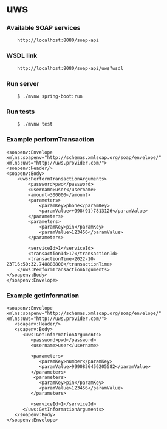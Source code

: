 # uws

### Available SOAP services
```
    http://localhost:8080/soap-api
```

### WSDL link
```
    http://localhost:8080/soap-api/uws?wsdl
```

### Run server
```#!bash
    $ ./mvnw spring-boot:run
```

### Run tests
```#!bash
    $ ./mvnw test
```

### Example performTransaction

    <soapenv:Envelope xmlns:soapenv="http://schemas.xmlsoap.org/soap/envelope/" xmlns:uws="http://uws.provider.com/">
    <soapenv:Header/>
    <soapenv:Body>
        <uws:PerformTransactionArguments>
            <password>pwd</password>
            <username>user</username>
            <amount>300000</amount>
            <parameters>
                <paramKey>phone</paramKey>
                <paramValue>+998(91)7813126</paramValue>
            </parameters>
            <parameters>
                <paramKey>pin</paramKey>
                <paramValue>123456</paramValue>
            </parameters>
                         
            <serviceId>1</serviceId>
            <transactionId>17</transactionId>
            <transactionTime>2022-10-23T16:50:32.748888800</transactionTime>
        </uws:PerformTransactionArguments>
    </soapenv:Body>
    </soapenv:Envelope>


### Example getInformation

    <soapenv:Envelope xmlns:soapenv="http://schemas.xmlsoap.org/soap/envelope/" xmlns:uws="http://uws.provider.com/">
       <soapenv:Header/>
       <soapenv:Body>
          <uws:GetInformationArguments>
             <password>pwd</password>
             <username>user</username>
             
             <parameters>
                <paramKey>number</paramKey>
                <paramValue>9990836456205582</paramValue>
             </parameters>
              <parameters>
                <paramKey>pin</paramKey>
                <paramValue>123456</paramValue>
             </parameters>
                    
             <serviceId>1</serviceId>
          </uws:GetInformationArguments>
       </soapenv:Body>
    </soapenv:Envelope>
